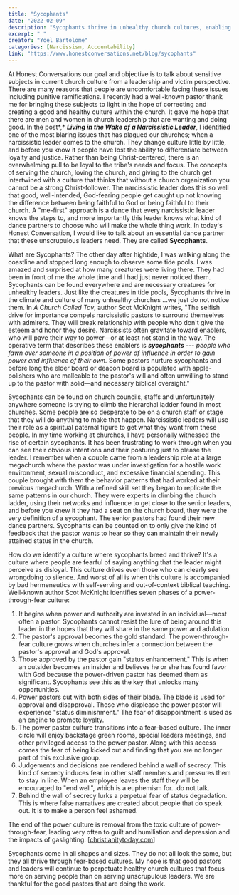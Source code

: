 ```yaml
---
title: "Sycophants"
date: "2022-02-09"
description: "Sycophants thrive in unhealthy church cultures, enabling narcissistic leaders and silencing dissent. This piece exposes the subtle dynamics of loyalty, power, and fear that shape many church environments."
excerpt: " "
creator: "Yoel Bartolome"
categories: [Narcissism, Accountability]
link: "https://www.honestconversations.net/blog/sycophants"
---
```


At Honest Conversations our goal and objective is to talk about sensitive subjects in current church culture from a leadership and victim perspective. There are many reasons that people are uncomfortable facing these issues including punitive ramifications. I recently had a well-known pastor thank me for bringing these subjects to light in the hope of correcting and creating a good and healthy culture within the church. It gave me hope that there are men and women in church leadership that are wanting and doing good. In the post*,* ***Living in the Wake of a Narcissistic Leader***, I identified one of the most blaring issues that has plagued our churches; when a narcissistic leader comes to the church. They change culture little by little, and before you know it people have lost the ability to differentiate between loyalty and justice. Rather than being Christ-centered, there is an overwhelming pull to be loyal to the tribe's needs and focus. The concepts of serving the church, loving the church, and giving to the church get intertwined with a culture that thinks that without a church organization you cannot be a strong Christ-follower. The narcissistic leader does this so well that good, well-intended, God-fearing people get caught up not knowing the difference between being faithful to God or being faithful to their church. A "me-first" approach is a dance that every narcissistic leader knows the steps to, and more importantly this leader knows what kind of dance partners to choose who will make the whole thing work. In today's Honest Conversation, I would like to talk about an essential dance partner that these unscrupulous leaders need. They are called **Sycophants**.

What are Sycophants? The other day after hightide, I was walking along the coastline and stopped long enough to observe some tide pools. I was amazed and surprised at how many creatures were living there. They had been in front of me the whole time and I had just never noticed them. Sycophants can be found everywhere and are necessary creatures for unhealthy leaders. Just like the creatures in tide pools, Sycophants thrive in the climate and culture of many unhealthy churches …we just do not notice them. In *A Church Called Tov*, author Scot McKnight writes, "The selfish drive for importance compels narcissistic pastors to surround themselves with admirers. They will break relationship with people who don't give the esteem and honor they desire. Narcissists often gravitate toward enablers, who will pave their way to power—or at least not stand in the way. The operative term that describes these enablers is ***sycophants*** --- *people who fawn over someone in a position of power of influence in order to gain power and influence of their own.* Some pastors nurture sycophants and before long the elder board or deacon board is populated with apple-polishers who are malleable to the pastor's will and often unwilling to stand up to the pastor with solid—and necessary biblical oversight."

Sycophants can be found on church councils, staffs and unfortunately anywhere someone is trying to climb the hierarchal ladder found in most churches. Some people are so desperate to be on a church staff or stage that they will do anything to make that happen. Narcissistic leaders will use their role as a spiritual paternal figure to get what they want from these people. In my time working at churches, I have personally witnessed the rise of certain sycophants. It has been frustrating to work through when you can see their obvious intentions and their posturing just to please the leader. I remember when a couple came from a leadership role at a large megachurch where the pastor was under investigation for a hostile work environment, sexual misconduct, and excessive financial spending. This couple brought with them the behavior patterns that had worked at their previous megachurch. With a refined skill set they began to replicate the same patterns in our church. They were experts in climbing the church ladder, using their networks and influence to get close to the senior leaders, and before you knew it they had a seat on the church board, they were the very definition of a sycophant. The senior pastors had found their new dance partners. Sycophants can be counted on to only give the kind of feedback that the pastor wants to hear so they can maintain their newly attained status in the church.

How do we identify a culture where sycophants breed and thrive? It's a culture where people are fearful of saying anything that the leader might perceive as disloyal. This culture drives even those who can clearly see wrongdoing to silence. And worst of all is when this culture is accompanied by bad hermeneutics with self-serving and out-of-context biblical teaching. Well-known author Scot McKnight identifies seven phases of a power-through-fear culture:

1. It begins when power and authority are invested in an individual—most often a pastor. Sycophants cannot resist the lure of being around this leader in the hopes that they will share in the same power and adulation.
2. The pastor's approval becomes the gold standard. The power-through-fear culture grows when churches infer a connection between the pastor's approval and God's approval.
3. Those approved by the pastor gain "status enhancement." This is when an outsider becomes an insider and believes he or she has found favor with God because the power-driven pastor has deemed them as significant. Sycophants see this as the key that unlocks many opportunities.
4. Power pastors cut with both sides of their blade. The blade is used for approval and disapproval. Those who displease the power pastor will experience "status diminishment." The fear of disappointment is used as an engine to promote loyalty.
5. The power pastor culture transitions into a fear-based culture. The inner circle will enjoy backstage green rooms, special leaders meetings, and other privileged access to the power pastor. Along with this access comes the fear of being kicked out and finding that you are no longer part of this exclusive group.
6. Judgements and decisions are rendered behind a wall of secrecy. This kind of secrecy induces fear in other staff members and pressures them to stay in line. When an employee leaves the staff they will be encouraged to "end well", which is a euphemism for…do not talk.
7. Behind the wall of secrecy lurks a perpetual fear of status degradation. This is where false narratives are created about people that do speak out. It is to make a person feel ashamed.

The end of the power culture is removal from the toxic culture of power-through-fear, leading very often to guilt and humiliation and depression and the impacts of gaslighting. [[christianitytoday.com](http://christianitytoday.com)]

Sycophants come in all shapes and sizes. They do not all look the same, but they all thrive through fear-based cultures. My hope is that good pastors and leaders will continue to perpetuate healthy church cultures that focus more on serving people than on serving unscrupulous leaders. We are thankful for the good pastors that are doing the work.